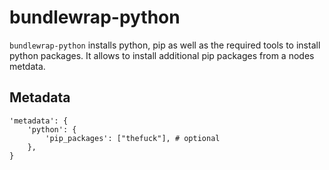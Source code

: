 # bundlewrap-python

`bundlewrap-python` installs python, pip as well as the required tools to install python packages.
It allows to install additional pip packages from a nodes metdata.

## Metadata

    'metadata': {
        'python': {
            'pip_packages': ["thefuck"], # optional
        },
    }
